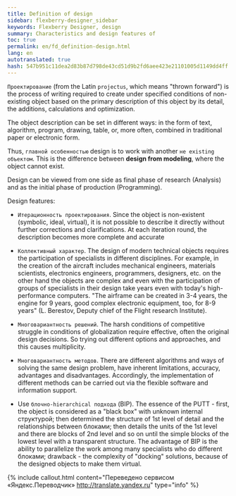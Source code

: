 ```yaml
--- 
title: Definition of design 
sidebar: flexberry-designer_sidebar 
keywords: Flexberry Designer, design 
summary: Characteristics and design features of 
toc: true 
permalink: en/fd_definition-design.html 
lang: en 
autotranslated: true 
hash: 547b951c11dea2d83b87d798de43cd51d9b2fd6aee423e21101005d1149dd4ff 
--- 
```


`Проектирование` (from the Latin `projectus`, which means "thrown forward") is the process of writing required to create under specified conditions of non-existing object based on the primary description of this object by its detail, the additions, calculations and optimization. 

The object description can be set in different ways: in the form of text, algorithm, program, drawing, table, or, more often, combined in traditional paper or electronic form. 

Thus, `главной особенностью` design is to work with another `не existing объектом`. This is the difference between __design from modeling__, where the object cannot exist. 

Design can be viewed from one side as final phase of research (Analysis) and as the initial phase of production (Programming). 

Design features: 
* `Итерационность проектирования`. Since the object is non-existent (symbolic, ideal, virtual), it is not possible to describe it directly without further corrections and clarifications. At each iteration round, the description becomes more complete and accurate 

* `Коллективный характер`. The design of modern technical objects requires the participation of specialists in different disciplines. For example, in the creation of the aircraft includes mechanical engineers, materials scientists, electronics engineers, programmers, designers, etc. on the other hand the objects are complex and even with the participation of groups of specialists in their design take years even with today's high-performance computers. "The airframe can be created in 3-4 years, the engine for 9 years, good complex electronic equipment, too, for 8-9 years" (L. Berestov, Deputy chief of the Flight research Institute). 

* `Многовариантность решений`. The harsh conditions of competitive struggle in conditions of globalization require effective, often the original design decisions. So trying out different options and approaches, and this causes multiplicity. 

* `Многовариантность методов`. There are different algorithms and ways of solving the same design problem, have inherent limitations, accuracy, advantages and disadvantages. Accordingly, the implementation of different methods can be carried out via the flexible software and information support. 

* Use `блочно-hierarchical подхода` (BIP). The essence of the PUTT - first, the object is considered as a "black box" with unknown internal структурой; then determined the structure of 1st level of detail and the relationships between блоками; then details the units of the 1st level and there are blocks of 2nd level and so on until the simple blocks of the lowest level with a transparent structure. The advantage of BIP is the ability to parallelize the work among many specialists who do different блоками; drawback - the complexity of "docking" solutions, because of the designed objects to make them virtual. 



{% include callout.html content="Переведено сервисом «Яндекс.Переводчик» <http://translate.yandex.ru>" type="info" %}